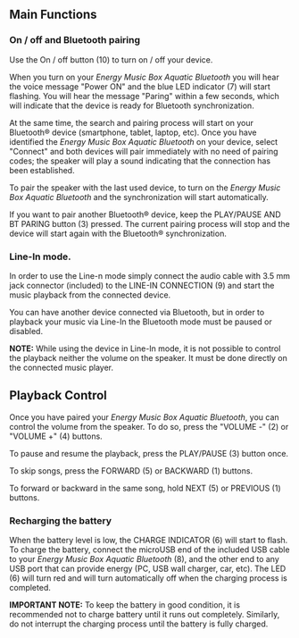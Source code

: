 ## Main Functions

### On / off and Bluetooth pairing

Use the On / off button (10) to turn on / off your device.

When you turn on your *Energy Music Box Aquatic Bluetooth* you will hear the voice message "Power ON" and the blue LED indicator (7) will start flashing. You will hear the message "Paring" within a few seconds, which will indicate that the device is ready for Bluetooth synchronization.

At the same time, the search and pairing process will start on your Bluetooth® device (smartphone, tablet, laptop, etc). Once you have identified the *Energy Music Box Aquatic Bluetooth* on your device, select "Connect" and both devices will pair immediately with no need of pairing codes; the speaker will play a sound indicating that the connection has been established.

To pair the speaker with the last used device, to turn on the *Energy Music Box Aquatic Bluetooth* and the synchronization will start automatically.

If you want to pair another Bluetooth® device, keep the PLAY/PAUSE AND BT PARING button (3) pressed. The current pairing process will stop and the device will start again with the Bluetooth® synchronization.

### Line-In mode.

In order to use the Line-n mode simply connect the audio cable with 3.5 mm jack connector (included) to the LINE-IN CONNECTION (9) and start the music playback from the connected device.

You can have another device connected via Bluetooth, but in order to playback your music via Line-In the Bluetooth mode must be paused or disabled.

**NOTE:** While using the device in Line-In mode, it is not possible to control the playback neither the volume on the speaker. It must be done directly on the connected music player.

## Playback Control

Once you have paired your *Energy Music Box Aquatic Bluetooth*, you can control the volume from the speaker. To do so, press the "VOLUME -" (2) or "VOLUME +" (4) buttons.

To pause and resume the playback, press the PLAY/PAUSE (3) button once.

To skip songs, press the FORWARD (5) or BACKWARD (1) buttons.

To forward or backward in the same song, hold NEXT (5) or PREVIOUS (1) buttons.

### Recharging the battery

When the battery level is low, the CHARGE INDICATOR (6) will start to flash. To charge the battery, connect the microUSB end of the included USB cable to your *Energy Music Box Aquatic Bluetooth* (8), and the other end to any USB port that can provide energy (PC, USB wall charger, car, etc). The LED (6) will turn red and will turn automatically off when the charging process is completed.

**IMPORTANT NOTE:** To keep the battery in good condition, it is recommended not to charge battery until it runs out completely. Similarly, do not interrupt the charging process until the battery is fully charged.
